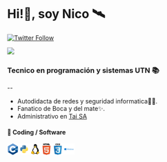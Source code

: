 #  Hi!👋, soy Nico 🛰️


[![Twitter Follow](https://img.shields.io/twitter/follow/nicoamaciel?logo=twitter&style=for-the-badge)](https://twitter.com/nicoamaciel)

<img src ="https://media4.giphy.com/media/zXmbOaTpbY6mA/200.gif">

### Tecnico en programación y sistemas UTN 📚 
--
 - Autodidacta de redes y seguridad informatica🕵️‍♂️. 
 - Fanatico de Boca y del mate✨. 
 - Administrativo en [Tai SA](https://www.tai.com.ar/)


#### 🚀 Coding / Software  
<img align="left" alt="HTML5" width="26px" src="https://raw.githubusercontent.com/github/explore/80688e429a7d4ef2fca1e82350fe8e3517d3494d/topics/cpp/cpp.png" />

<img align="left" alt="HTML5" width="26px" src="https://raw.githubusercontent.com/github/explore/80688e429a7d4ef2fca1e82350fe8e3517d3494d/topics/python/python.png" />

<img align="left" alt="HTML5" width="26px" src="https://raw.githubusercontent.com/github/explore/80688e429a7d4ef2fca1e82350fe8e3517d3494d/topics/linux/linux.png" />

<img align="left" alt="HTML5" width="26px" src="https://raw.githubusercontent.com/github/explore/80688e429a7d4ef2fca1e82350fe8e3517d3494d/topics/html/html.png" />

<img align="left" alt="HTML5" width="26px" src="https://raw.githubusercontent.com/github/explore/80688e429a7d4ef2fca1e82350fe8e3517d3494d/topics/css/css.png" />

<img align="left" alt="HTML5" width="26px" src="https://raw.githubusercontent.com/github/explore/80688e429a7d4ef2fca1e82350fe8e3517d3494d/topics/windows/windows.png" />

<br/>


